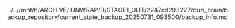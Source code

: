 ../..//mnt/h/ARCHIVE/.UNWRAP/D/STAGE1_OUT/2247cd293227/duri_brain/backup_repository/current_state_backup_20250731_093500/backup_info.md